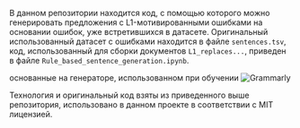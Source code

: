 В данном репозитории находится код, с помощью которого можно генерировать предложения с L1-мотивированными ошибками на основании ошибок, уже встретившихся в датасете. Оригинальный использованный датасет с ошибками находится в файле `sentences.tsv`, код, использованный для сборки документов `L1_replaces...`, приведен в файле `Rule_based_sentence_generation.ipynb`. 

основанные на генераторе, использованном при обучении ![Grammarly]('https://github.com/awasthiabhijeet/PIE/tree/master/errorify')

Технология и оригинальный код взяты из приведенного выше репозитория, использовано в данном проекте в соответствии с MIT лицензией.

